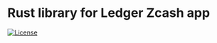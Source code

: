 # Rust library for Ledger Zcash app
[![License](https://img.shields.io/badge/License-Apache%202.0-blue.svg)](https://opensource.org/licenses/Apache-2.0)
